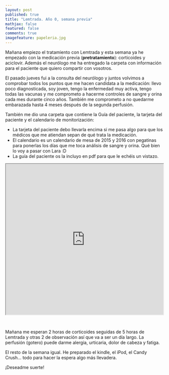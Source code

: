 ```yaml
---
layout: post
published: true
title: "Lemtrada. Año 0, semana previa"
mathjax: false
featured: false
comments: true
imagefeature: papeleria.jpg
---
```


Mañana empiezo el tratamiento con Lemtrada y esta semana ya he empezado con la medicación previa (**pretratamiento**): corticoides y aciclovir. Además el neurólogo me ha entregado la carpeta con información para el paciente que quiero compartir con vosotros.

El pasado jueves fui a la consulta del neurólogo y juntos volvimos a comprobar todos los puntos que me hacen candidata a la medicación: llevo poco diagnosticada, soy joven, tengo la enfermedad muy activa, tengo todas las vacunas y me comprometo a hacerme controles de sangre y orina cada mes durante cinco años. También me comprometo a no quedarme embarazada hasta 4 meses después de la segunda perfusión.

También me dio una carpeta que contiene la Guía del paciente, la tarjeta del paciente y el calendario de monitorización: 

- La tarjeta del paciente debo llevarla encima si me pasa algo para que los médicos que me atiendan sepan de qué trata la medicación.
- El calendario es un calendario de mesa de 2015 y 2016 con pegatinas para ponerlas los días que me toca análisis de sangre y orina. Qué bien lo voy a pasar con Lara :D
- La guía del paciente os la incluyo en pdf para que le echéis un vistazo.

<iframe src="https://drive.google.com/file/d/0B6Tjx7FUPk-bSWRnbEx5U0dNUndwYUJvVmRlXzNFTWFDRWow/preview" width="640" height="480" style="width: 100%; margin-bottom: 30px"></iframe>

Mañana me esperan 2 horas de corticoides seguidas de 5 horas de Lemtrada y otras 2 de observación así que va a ser un día largo. La perfusión (gotero) puede darme alergia, urticaria, dolor de cabeza y fatiga.

El resto de la semana igual. He preparado el kindle, el iPod, el Candy Crush... todo para hacer la espera algo más llevadera.

¡Deseadme suerte!

